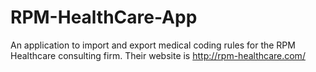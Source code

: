 # RPM-HealthCare-App
An application to import and export medical coding rules for the RPM Healthcare consulting firm. Their website is http://rpm-healthcare.com/  
